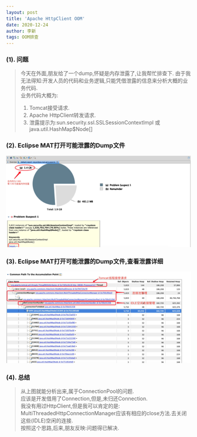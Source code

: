 ```yaml
---
layout: post
title: 'Apache HttpClient OOM'
date: 2020-12-24
author: 李新
tags: OOM排查
---
```


### (1). 问题
> 今天在外面,朋友给了一个dump,怀疑是内存泄露了,让我帮忙排查下.
> 由于我无法得知:开发人员的代码和业务逻辑,只能凭借泄露的信息来分析大概的业务代码.  
> 业务代码大概为:  
> 1. Tomcat接受请求.  
> 2. Apache HttpClient转发请求.    
> 3. 泄露提示为:sun.security.ssl.SSLSessionContextImpl 或 java.util.HashMap$Node[]   

### (2). Eclipse MAT打开可能泄露的Dump文件
!["内存泄露"](/assets/oom/imgs/eclipse-mat-leak-1.jpg)

### (3). Eclipse MAT打开可能泄露的Dump文件,查看泄露详细
!["内存泄露详解"](/assets/oom/imgs/eclipse-mat-leak-2.jpg)

### (4). 总结
> 从上图就能分析出来,属于ConnectionPool的问题.   
> 应该是开发借用了Connection,但是,未归还Connection.   
> 我没有用过HttpClient,但是我可以肯定的是:    
> MultiThreadedHttpConnectionManager应该有相应的close方法.去关闭这些(IDLE)空闲的连接.    
> 按照这个思路,后来,朋友反映:问题得已解决.